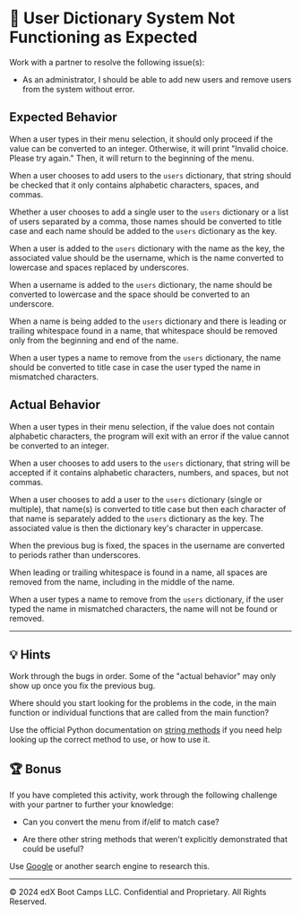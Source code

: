# 🐛 User Dictionary System Not Functioning as Expected

Work with a partner to resolve the following issue(s):

* As an administrator, I should be able to add new users and remove users from the system without error.

## Expected Behavior

When a user types in their menu selection, it should only proceed if the value can be converted to an integer. Otherwise, it will print "Invalid choice. Please try again." Then, it will return to the beginning of the menu.

When a user chooses to add users to the `users` dictionary, that string should be checked that it only contains alphabetic characters, spaces, and commas.

Whether a user chooses to add a single user to the `users` dictionary or a list of users separated by a comma, those names should be converted to title case and each name should be added to the `users` dictionary as the key.

When a user is added to the `users` dictionary with the name as the key, the associated value should be the username, which is the name converted to lowercase and spaces replaced by underscores.

When a username is added to the `users` dictionary, the name should be converted to lowercase and the space should be converted to an underscore.

When a name is being added to the `users` dictionary and there is leading or trailing whitespace found in a name, that whitespace should be removed only from the beginning and end of the name.

When a user types a name to remove from the `users` dictionary, the name should be converted to title case in case the user typed the name in mismatched characters.

## Actual Behavior

When a user types in their menu selection, if the value does not contain alphabetic characters, the program will exit with an error if the value cannot be converted to an integer.

When a user chooses to add users to the `users` dictionary, that string will be accepted if it contains alphabetic characters, numbers, and spaces, but not commas.

When a user chooses to add a user to the `users` dictionary (single or multiple), that name(s) is converted to title case but then each character of that name is separately added to the `users` dictionary as the key. The associated value is then the dictionary key's character in uppercase.

When the previous bug is fixed, the spaces in the username are converted to periods rather than underscores.

When leading or trailing whitespace is found in a name, all spaces are removed from the name, including in the middle of the name.

When a user types a name to remove from the `users` dictionary, if the user typed the name in mismatched characters, the name will not be found or removed.

---

## 💡 Hints

Work through the bugs in order. Some of the "actual behavior" may only show up once you fix the previous bug.

Where should you start looking for the problems in the code, in the main function or individual functions that are called from the main function?

Use the official Python documentation on [string methods](https://docs.python.org/3/library/stdtypes.html#string-methods) if you need help looking up the correct method to use, or how to use it.

## 🏆 Bonus

If you have completed this activity, work through the following challenge with your partner to further your knowledge:

* Can you convert the menu from if/elif to match case?

* Are there other string methods that weren't explicitly demonstrated that could be useful?

Use [Google](https://www.google.com) or another search engine to research this.

---
© 2024 edX Boot Camps LLC. Confidential and Proprietary. All Rights Reserved.

